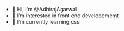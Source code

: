 - 👋 Hi, I’m @AdhirajAgarwal
- 👀 I’m interested in front end developememt
- 🌱 I’m currently learning css


<!---
AdhirajAgarwal/AdhirajAgarwal is a ✨ special ✨ repository because its `README.md` (this file) appears on your GitHub profile.
You can click the Preview link to take a look at your changes.
--->
